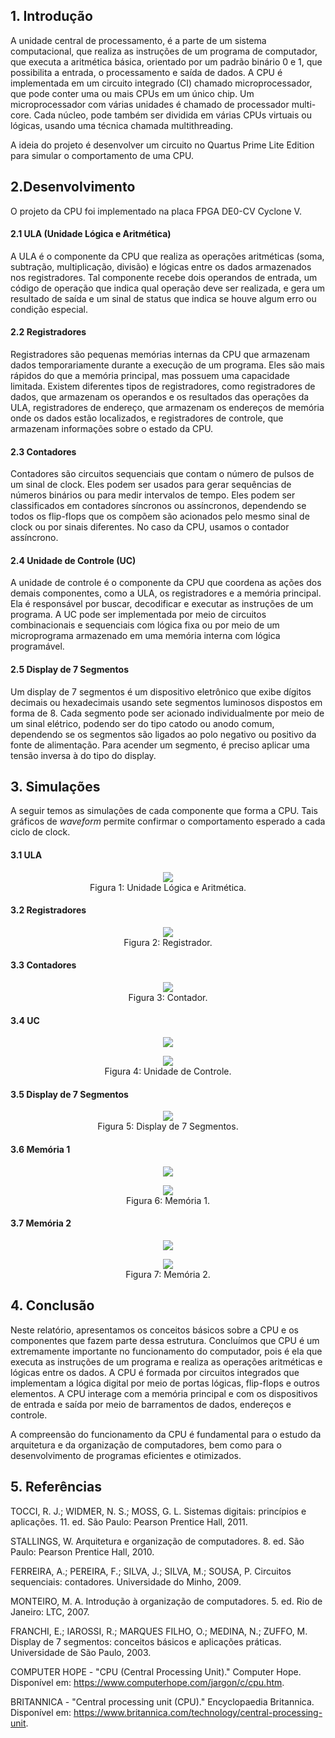 ## 1. Introdução

A unidade central de processamento, é a parte de um sistema computacional, que realiza as instruções de um programa de computador, que executa a aritmética básica, orientado por um padrão binário 0 e 1, que possibilita a entrada, o processamento e saída de dados.  A CPU é implementada em um circuito integrado (CI) chamado microprocessador, que pode conter uma ou mais CPUs em um único chip. Um microprocessador com várias unidades é chamado de processador multi-core. Cada núcleo, pode também ser dividida em várias CPUs virtuais ou lógicas, usando uma técnica chamada multithreading.

A ideia do projeto é desenvolver um circuito no Quartus Prime Lite Edition para simular o comportamento de uma CPU.

## 2.Desenvolvimento

O projeto da CPU foi implementado na placa FPGA DE0-CV Cyclone V.

#### 2.1 ULA (Unidade Lógica e Aritmética)

A ULA é o componente da CPU que realiza as operações aritméticas (soma, subtração, multiplicação, divisão) e lógicas entre os dados armazenados nos registradores. Tal componente recebe dois operandos de entrada, um código de operação que indica qual operação deve ser realizada, e gera um resultado de saída e um sinal de status que indica se houve algum erro ou condição especial.

#### 2.2 Registradores
Registradores são pequenas memórias internas da CPU que armazenam dados temporariamente durante a execução de um programa. Eles são mais rápidos do que a memória principal, mas possuem uma capacidade limitada. Existem diferentes tipos de registradores, como registradores de dados, que armazenam os operandos e os resultados das operações da ULA, registradores de endereço, que armazenam os endereços de memória onde os dados estão localizados, e registradores de controle, que armazenam informações sobre o estado da CPU.

#### 2.3 Contadores
Contadores são circuitos sequenciais que contam o número de pulsos de um sinal de clock. Eles podem ser usados para gerar sequências de números binários ou para medir intervalos de tempo. Eles podem ser classificados em contadores síncronos ou assíncronos, dependendo se todos os flip-flops que os compõem são acionados pelo mesmo sinal de clock ou por sinais diferentes. No caso da CPU, usamos o contador assíncrono.

#### 2.4 Unidade de Controle (UC)
A unidade de controle é o componente da CPU que coordena as ações dos demais componentes, como a ULA, os registradores e a memória principal. Ela é responsável por buscar, decodificar e executar as instruções de um programa. A UC pode ser implementada por meio de circuitos combinacionais e sequenciais com lógica fixa ou por meio de um microprograma armazenado em uma memória interna com lógica programável.

#### 2.5 Display de 7 Segmentos

Um display de 7 segmentos é um dispositivo eletrônico que exibe dígitos decimais ou hexadecimais usando sete segmentos luminosos dispostos em forma de 8. Cada segmento pode ser acionado individualmente por meio de um sinal elétrico, podendo ser do tipo catodo ou anodo comum, dependendo se os segmentos são ligados ao polo negativo ou positivo da fonte de alimentação. Para acender um segmento, é preciso aplicar uma tensão inversa à do tipo do display. 

## 3. Simulações

A seguir temos as simulações de cada componente que forma a CPU. Tais gráficos de _waveform_ permite confirmar o comportamento esperado a cada ciclo de clock.

#### 3.1 ULA

<p align="center">
  <img src="https://github.com/coqzieiro/Central-Process-Unit/assets/122469265/d224485f-0d5b-4fb3-ad2b-7813a9d3d014"/> <br/>
  Figura 1: Unidade Lógica e Aritmética.
</p>

#### 3.2 Registradores

<p align="center">
  <img src="https://github.com/coqzieiro/Central-Process-Unit/assets/122469265/881ab5a5-362c-42eb-9758-8a1aec1ab4b6"/> <br/>
  Figura 2: Registrador.
</p>

#### 3.3 Contadores

<p align="center">
  <img src="https://github.com/coqzieiro/Central-Process-Unit/assets/122469265/9b5e8c70-2fb9-4068-9c58-54d95ebc35d1"/> <br/>
  Figura 3: Contador.
</p>

#### 3.4 UC

<p align="center">
  <img src="https://github.com/coqzieiro/Central-Process-Unit/assets/122469265/4f81d1fd-c166-49c6-bab7-3be614434e2b"/> <br/>
</p>

<p align="center">
  <img src="https://github.com/coqzieiro/Central-Process-Unit/assets/122469265/8e26a9fc-b031-46b2-9728-c0c9c877a817"/> <br/>
  Figura 4: Unidade de Controle.
</p>

#### 3.5 Display de 7 Segmentos

<p align="center">
  <img src="https://github.com/coqzieiro/Central-Process-Unit/assets/122469265/9b9fb444-8278-418e-9bb5-ecdaad33e982"/> <br/>
  Figura 5: Display de 7 Segmentos.
</p>

#### 3.6 Memória 1

<p align="center">
  <img src="https://github.com/coqzieiro/Central-Process-Unit/assets/122469265/4e352abd-38e7-4fbd-94c0-155a085a17f3"/> <br/>
</p>

<p align="center">
  <img src="https://github.com/coqzieiro/Central-Process-Unit/assets/122469265/87e2e9f3-f02b-4c0e-9353-a06a24eb556c"/> <br/>
  Figura 6: Memória 1.
</p>

#### 3.7 Memória 2

<p align="center">
  <img src="https://github.com/coqzieiro/Central-Process-Unit/assets/122469265/c4604115-6f2c-4500-bdb4-ea34bb123435"/> <br/>
</p>

<p align="center">
  <img src="https://github.com/coqzieiro/Central-Process-Unit/assets/122469265/08bbaa61-deeb-4f4b-9e34-87a0dababfaf"/> <br/>
  Figura 7: Memória 2.
</p>

## 4. Conclusão

Neste relatório, apresentamos os conceitos básicos sobre a CPU e os componentes que fazem parte dessa estrutura.  Concluímos que CPU é um extremamente importante no funcionamento do computador, pois é ela que executa as instruções de um programa e realiza as operações aritméticas e lógicas entre os dados. A CPU é formada por circuitos integrados que implementam a lógica digital por meio de portas lógicas, flip-flops e outros elementos. A CPU interage com a memória principal e com os dispositivos de entrada e saída por meio de barramentos de dados, endereços e controle.

A compreensão do funcionamento da CPU é fundamental para o estudo da arquitetura e da organização de computadores, bem como para o desenvolvimento de programas eficientes e otimizados.

## 5. Referências

TOCCI, R. J.; WIDMER, N. S.; MOSS, G. L. Sistemas digitais: princípios e aplicações. 11. ed. São Paulo: Pearson Prentice Hall, 2011.

STALLINGS, W. Arquitetura e organização de computadores. 8. ed. São Paulo: Pearson Prentice Hall, 2010.

FERREIRA, A.; PEREIRA, F.; SILVA, J.; SILVA, M.; SOUSA, P. Circuitos sequenciais: contadores. Universidade do Minho, 2009.

MONTEIRO, M. A. Introdução à organização de computadores. 5. ed. Rio de Janeiro: LTC, 2007.

FRANCHI, E.; IAROSSI, R.; MARQUES FILHO, O.; MEDINA, N.; ZUFFO, M. Display de 7 segmentos: conceitos básicos e aplicações práticas. Universidade de São Paulo, 2003. 

COMPUTER HOPE - "CPU (Central Processing Unit)." Computer Hope. Disponível em: https://www.computerhope.com/jargon/c/cpu.htm.

BRITANNICA - "Central processing unit (CPU)." Encyclopaedia Britannica. Disponível em: https://www.britannica.com/technology/central-processing-unit.

